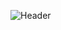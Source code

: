 ![Header](![github-header-image](https://user-images.githubusercontent.com/100674901/184520450-543f6960-17d7-43cc-83c1-b74a7534dfa3.png)
)

